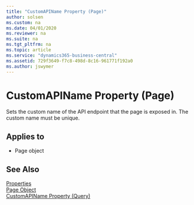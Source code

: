 ```yaml
---
title: "CustomAPIName Property (Page)"
author: solsen
ms.custom: na
ms.date: 04/01/2020
ms.reviewer: na
ms.suite: na
ms.tgt_pltfrm: na
ms.topic: article
ms.service: "dynamics365-business-central"
ms.assetid: 729f3649-f7c8-498d-8c16-961771f192a0
ms.author: jswymer
---
```

 
# CustomAPIName Property (Page)
Sets the custom name of the API endpoint that the page is exposed in. The custom name must be unique.

## Applies to  

- Page object


## See Also  
[Properties](devenv-properties.md)    
[Page Object](../devenv-page-object.md)   
[CustomAPIName Property (Query)](devenv-customapiname-query-property.md)   